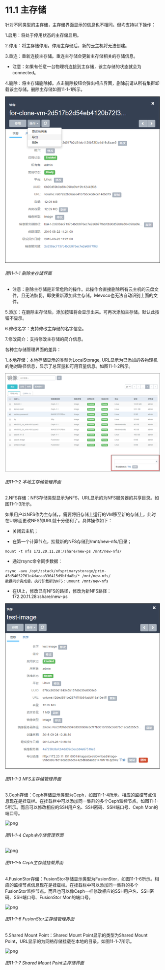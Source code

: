 # 11.1 主存储

针对不同类型的主存储，主存储界面显示的信息也不相同。但均支持以下操作：

1.启用：将处于停用状态的主存储启用。

2.停用：将主存储停用。停用主存储后，新的云主机将无法创建。

3.重连：重新连接主存储。重连主存储会更新主存储相关的存储信息。

* 注意：如果有任意一台物理机连接到主存储，该主存储的状态就会为connected。

4.删除：将主存储删除掉。点击删除按钮会弹出相应界面，删除前请从所有集群卸载该主存储。删除主存储如图11-1-1所示。

![png](../images/11-1-1.png "图11-1-1 删除主存储界面")
###### 图11-1-1 删除主存储界面

* 注意：删除主存储是非常危险的操作。此操作会直接删除所有云主机的云盘文件，且无法恢复。即使重新添加此主存储，Mevoco也无法自动识别上面的文件。

5.添加：在删除主存储后，添加按钮将会显示出来。可再次添加主存储。默认此按钮不显示。

6.修改名字：支持修改主存储的名字信息。

7.修改简介：支持修改主存储的简介信息。

各种主存储管理界面的差异：

1.本地存储：本地存储显示的类型为LocalStorage, URL显示为已添加的各物理机的绝对路径信息，显示了总容量和可用容量信息。如图11-1-2所示。

![png](../images/11-1-2.png "图11-1-2 本地主存储管理界面")
###### 图11-1-2 本地主存储管理界面

2.NFS存储：NFS存储类型显示为NFS，URL显示的为NFS服务器的共享目录。如图11-1-3所示。

如果用户以NFS作为主存储，，需要将旧存储上运行的VM移至新的存储上，此时在UI界面更改NFS的URL就十分便利了。具体操作如下：
* 关闭云主机；


* 在第一个计算节点，挂载新的NFS存储到/mnt/new-nfs/目录；

```
mount -t nfs 172.20.11.28:/share/new-ps /mnt/new-nfs/

```
* 通过rsync命令同步数据：

```
rsync -avu /opt/zstack/nfsprimarystorage/prim-
45d54052761e4dacaa336415d9bfda8b/* /mnt/new-nfs/
数据同步完成后，执行卸载新的NFS：umount /mnt/new-nfs
```

* 在UI上，修改已有NFS的路径，修改为新NFS路径：172.20.11.28:/share/new-ps


![png](../images/11-1-3.png "图11-1-3 NFS主存储管理界面")
###### 图11-1-3 NFS主存储管理界面

3.Ceph存储：Ceph存储显示类型为Ceph，如图11-1-4所示。相应的监控节点信息现在是挂载栏。在挂载栏中可以添加同一集群的多个Ceph监控节点。如图11-1-5所示。而且可以修改相应的SSH用户名、SSH密码、SSH端口号、Ceph Mon的端口号。

![png](../images/11-1-4.png "图11-1-4 Ceph主存储管理界面")
###### 图11-1-4 Ceph主存储管理界面

![png](../images/11-1-5.png "图11-1-5 Ceph主存储挂载界面")
###### 图11-1-5 Ceph主存储挂载界面

4.FusionStor存储：FusionStor存储显示类型为FusionStor，如图11-1-6所示。相应的监控节点信息现在是挂载栏。在挂载栏中可以添加同一集群的多个FusionStor监控节点。而且也可以像Ceph一样修改相应的SSH用户名、SSH密码、SSH端口号、FusionStor Mon的端口号。

![png](../images/11-1-6.png "图11-1-6 FusionStor主存储管理界面")
###### 图11-1-6 FusionStor主存储管理界面

5.Shared Mount Point：Shared Mount Point显示的类型为Shared Mount Point，URL显示的为网络存储挂载在本地的目录。如图11-1-7所示。

![png](../images/11-1-7.png "图11-1-7 Shared Mount Point主存储界面")
###### 图11-1-7 Shared Mount Point主存储界面

